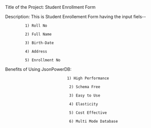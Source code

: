  Title of the Project: Student Enrollment Form
 
 Description: This is Student Enrollement Form having the input fiels--
 
             1) Roll No
             
             2) Full Name
             
             3) Birth-Date
             
             4) Address
             
             5) Enrollment No
 
 Benefits of Using JsonPowerDB: 
 
                                1) High Performance
 
                                 2) Schema Free
                                 
                                 3) Easy to Use
                                 
                                 4) Elasticity
                                 
                                 5) Cost Effective
                                 
                                 6) Multi Mode Database
                                 
                                 
                                 
